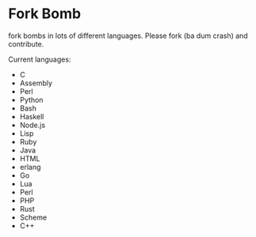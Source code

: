 # Fork Bomb
fork bombs in lots of different languages. Please fork (ba dum crash) and contribute.

Current languages:

 - C
 - Assembly
 - Perl
 - Python
 - Bash
 - Haskell
 - Node.js
 - Lisp
 - Ruby
 - Java
 - HTML
 - erlang
 - Go
 - Lua
 - Perl
 - PHP
 - Rust
 - Scheme
 - C++
